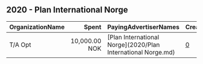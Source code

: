 ## 2020 - Plan International Norge 
|OrganizationName|Spent|PayingAdvertiserNames|CreativeUrls|Impressions|Genders|AgeBrackets|CountryCodes|BillingAddresses|CandidateBallotInformation|
|:---|---:|:---|:---|---:|:---|:---|:---|:---|:---|
|T/A Opt|10,000.00 NOK|[Plan International Norge](2020/Plan International Norge.md)|[0](https://www.snap.com/political-ads/asset/31872a8e223bfca4258ad93b78e81966db14d02de299a7d48230f272fc5a0af0?mediaType=mp4)|581,060||25-|norway|"Øvre Slottsgate 8,Oslo,0157,NO"||
